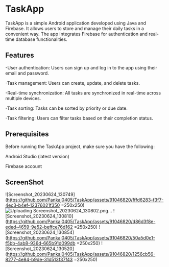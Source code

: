 # TaskApp

TaskApp is a simple Android application developed using Java and Firebase. It allows users to store and manage their daily tasks in a convenient way. The app integrates Firebase for authentication and real-time database functionalities.


## Features

-User authentication: Users can sign up and log in to the app using their email and password.

-Task management: Users can create, update, and delete tasks.

-Real-time synchronization: All tasks are synchronized in real-time across multiple devices.

-Task sorting: Tasks can be sorted by priority or due date.

-Task filtering: Users can filter tasks based on their completion status.


## Prerequisites

Before running the TaskApp project, make sure you have the following:

Android Studio (latest version)

Firebase account

## ScreenShot
![Screenshot_20230624_130749](https://github.com/Pankaj0405/TaskApp/assets/91046820/fffd6283-f3f7-4ec3-b4ef-12376021f350 =250x250)
![Uploading Screenshot_20230624_130802.png…]( =250x250)
![Screenshot_20230624_130810](https://github.com/Pankaj0405/TaskApp/assets/91046820/d86d3f8e-eded-4659-9e52-beffce76d162 =250x250)
![Screenshot_20230624_130854](https://github.com/Pankaj0405/TaskApp/assets/91046820/50a5d0e1-f5bb-4ab8-936d-665b91d099db =250x250)
![Screenshot_20230624_130520](https://github.com/Pankaj0405/TaskApp/assets/91046820/1256cb56-8277-4e84-b9de-31d513f37f43 =250x250)





